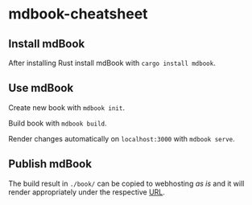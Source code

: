 # mdbook-cheatsheet

## Install mdBook

After installing Rust install mdBook with `cargo install mdbook`.

## Use mdBook

Create new book with `mdbook init`.

Build book with `mdbook build`.

Render changes automatically on `localhost:3000` with `mdbook serve`.

## Publish mdBook

The build result in `./book/` can be copied to webhosting _as is_ and it will render appropriately under the respective [URL](http://christianarndt.net/books/mdbook-cheatsheet).
